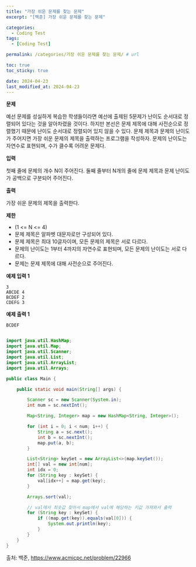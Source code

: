 ```yaml
---
title: "가장 쉬운 문제를 찾는 문제"
excerpt: "[백준] 가장 쉬운 문제를 찾는 문제"

categories:
  - Coding Test
tags:
  - [Coding Test]

permalink: /categories/가장 쉬운 문제를 찾는 문제/ # url

toc: true
toc_sticky: true

date: 2024-04-23
last_modified_at: 2024-04-23
---
```


**문제**

예선 문제를 성실하게 복습한 학생들이라면 예선에 출제된 5문제가 난이도 순서대로 정렬되어 있다는 것을 알아차렸을 것이다.
하지만 본선은 문제 제목에 대해 사전순으로 정렬했기 때문에 난이도 순서대로 정렬되어 있지 않을 수 있다.
문제 제목과 문제의 난이도가 주어지면 가장 쉬운 문제의 제목을 출력하는 프로그램을 작성하자.
문제의 난이도는 자연수로 표현되며, 수가 클수록 어려운 문제다.

**입력**

첫째 줄에 문제의 개수 N이 주어진다.
둘째 줄부터 N개의 줄에 문제 제목과 문제 난이도가 공백으로 구분되어 주어진다.

**출력**

가장 쉬운 문제의 제목을 출력한다.

**제한**

- (1 <= N <= 4)
- 문제 제목은 알파벳 대문자로만 구성되어 있다.
- 문제 제목은 최대 10글자이며, 모든 문제의 제목은 서로 다르다.
- 문제의 난이도는 1부터 4까지의 자연수로 표현되며, 모든 문제의 난이도는 서로 다르다.
- 문제는 문제 제목에 대해 사전순으로 주어진다.

**예제 입력 1**

```
3
ABCDE 4
BCDEF 2
CDEFG 3
```

**예제 출력 1**

```
BCDEF
```

```java

import java.util.HashMap;
import java.util.Map;
import java.util.Scanner;
import java.util.List;
import java.util.ArrayList;
import java.util.Arrays;

public class Main {

    public static void main(String[] args) {

        Scanner sc = new Scanner(System.in);
        int num = sc.nextInt();

        Map<String, Integer> map = new HashMap<String, Integer>();

        for (int i = 0; i < num; i++) {
            String a = sc.next();
            int b = sc.nextInt();
            map.put(a, b);
        }

        List<String> keySet = new ArrayList<>(map.keySet());
        int[] val = new int[num];
        int idx = 0;
        for (String key : keySet) {
            val[idx++] = map.get(key);
        }

        Arrays.sort(val);

        // val에서 최솟값 찾아서 map에서 val에 해당하는 키값 가져와서 출력
        for (String key : keySet) {
            if ((map.get(key)).equals(val[0])) {
                System.out.println(key);
            }
        }
    }
}

``````

출처: 백준, https://www.acmicpc.net/problem/22966
